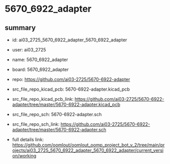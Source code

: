 # 5670_6922_adapter
 
## summary 
* id: ai03_2725_5670_6922_adapter_5670_6922_adapter
* user: ai03_2725
* name: 5670_6922_adapter
* board: 5670_6922_adapter
* repo: https://github.com/ai03-2725/5670-6922-adapter
* src_file_repo_kicad_pcb: 5670-6922-adapter.kicad_pcb
* src_file_repo_kicad_pcb_link: https://github.com/ai03-2725/5670-6922-adapter/tree/master/5670-6922-adapter.kicad_pcb


* src_file_repo_sch: 5670-6922-adapter.sch
* src_file_repo_sch_link: https://github.com/ai03-2725/5670-6922-adapter/tree/master/5670-6922-adapter.sch
* full details link: https://github.com/oomlout/oomlout_oomp_project_bot_v_2/tree/main/projects/ai03_2725_5670_6922_adapter_5670_6922_adapter/current_version/working  






